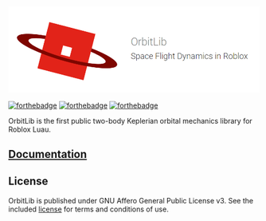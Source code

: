 
![Logo](./documentation/docs/assets/orbitlibSplashReadme.png)

[![forthebadge](https://forthebadge.com/images/badges/you-didnt-ask-for-this.svg)](https://forthebadge.com) [![forthebadge](https://forthebadge.com/images/badges/built-with-science.svg)](https://forthebadge.com) [![forthebadge](https://forthebadge.com/images/badges/uses-badges.svg)](https://forthebadge.com)

OrbitLib is the first public two-body Keplerian orbital mechanics library for Roblox Luau.

## [Documentation](https://orbitlib.owenbartolf.com/)

## License

OrbitLib is published under GNU Affero General Public License v3. See the included [license](license.md) for terms and conditions of use.